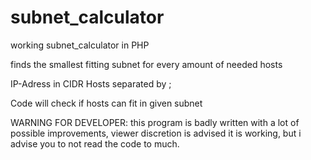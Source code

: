 # subnet_calculator

working subnet_calculator in PHP

finds the smallest fitting subnet for every amount of needed hosts

IP-Adress in CIDR
Hosts separated by ;

Code will check if hosts can fit in given subnet


WARNING FOR DEVELOPER:
  this program is badly written with a lot of possible improvements, viewer discretion is advised
   it is working, but i advise you to not read the code to much.
